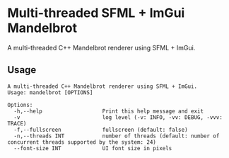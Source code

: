 # Multi-threaded SFML + ImGui Mandelbrot

A multi-threaded C++ Mandelbrot renderer using SFML + ImGui.

## Usage

```
A multi-threaded C++ Mandelbrot renderer using SFML + ImGui.
Usage: mandelbrot [OPTIONS]

Options:
  -h,--help                   Print this help message and exit
  -v                          log level (-v: INFO, -vv: DEBUG, -vvv: TRACE)
  -f,--fullscreen             fullscreen (default: false)
  -n,--threads INT            number of threads (default: number of concurrent threads supported by the system: 24)
  --font-size INT             UI font size in pixels
```
